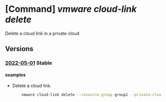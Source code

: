 # [Command] _vmware cloud-link delete_

Delete a cloud link in a private cloud

## Versions

### [2022-05-01](/Resources/mgmt-plane/L3N1YnNjcmlwdGlvbnMve30vcmVzb3VyY2Vncm91cHMve30vcHJvdmlkZXJzL21pY3Jvc29mdC5hdnMvcHJpdmF0ZWNsb3Vkcy97fS9jbG91ZGxpbmtzL3t9/2022-05-01.xml) **Stable**

<!-- mgmt-plane /subscriptions/{}/resourcegroups/{}/providers/microsoft.avs/privateclouds/{}/cloudlinks/{} 2022-05-01 -->

#### examples

- Delete a cloud link.
    ```bash
        vmware cloud-link delete --resource-group group1 --private-cloud cloud1 --name cloudLink1
    ```
